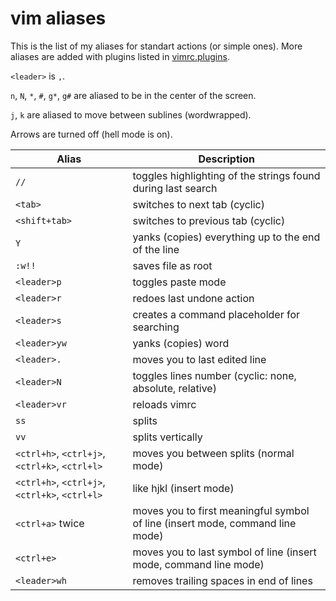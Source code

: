 # vim aliases

This is the list of my aliases for standart actions (or simple ones). More aliases are added with plugins listed in [vimrc.plugins](https://github.com/nksoff/dotfiles/blob/master/files/vimrc.plugins).

`<leader>` is `,`.

`n`, `N`, `*`, `#`, `g*`, `g#` are aliased to be in the center of the screen.

`j`, `k` are aliased to move between sublines (wordwrapped).

Arrows are turned off (hell mode is on).


| Alias | Description |
| ----- | ----------- |
| `//` | toggles highlighting of the strings found during last search |
| `<tab>` | switches to next tab (cyclic) |
| `<shift+tab>` | switches to previous tab (cyclic) |
| `Y` | yanks (copies) everything up to the end of the line |
| `:w!!` | saves file as root |
| `<leader>p` | toggles paste mode |
| `<leader>r` | redoes last undone action |
| `<leader>s` | creates a command placeholder for searching |
| `<leader>yw` | yanks (copies) word |
| `<leader>.` | moves you to last edited line |
| `<leader>N` | toggles lines number (cyclic: none, absolute, relative) |
| `<leader>vr` | reloads vimrc |
| `ss` | splits |
| `vv` | splits vertically |
| `<ctrl+h>`, `<ctrl+j>`, `<ctrl+k>`, `<ctrl+l>` | moves you between splits (normal mode) |
| `<ctrl+h>`, `<ctrl+j>`, `<ctrl+k>`, `<ctrl+l>` | like hjkl (insert mode) |
| `<ctrl+a>` twice | moves you to first meaningful symbol of line (insert mode, command line mode) |
| `<ctrl+e>` | moves you to last symbol of line (insert mode, command line mode) |
| `<leader>wh` | removes trailing spaces in end of lines |
